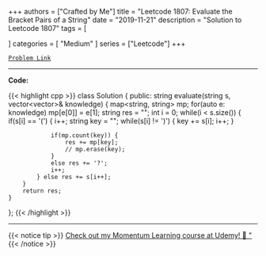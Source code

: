 
+++
authors = ["Crafted by Me"]
title = "Leetcode 1807: Evaluate the Bracket Pairs of a String"
date = "2019-11-21"
description = "Solution to Leetcode 1807"
tags = [
    
]
categories = [
    "Medium"
]
series = ["Leetcode"]
+++



[`Problem Link`](https://leetcode.com/problems/evaluate-the-bracket-pairs-of-a-string/description/)

---

**Code:**

{{< highlight cpp >}}
class Solution {
public:
    string evaluate(string s, vector<vector<string>>& knowledge) {
        map<string, string> mp;
        for(auto e: knowledge)
        mp[e[0]] = e[1];
        string res = "";
        int i = 0;
        while(i < s.size()) {
            if(s[i] == '(') {
                i++;
                string key = "";
                while(s[i] != ')') {
                    key += s[i];
                    i++;
                }

                if(mp.count(key)) {
                    res += mp[key];
                    // mp.erase(key);
                }
                else res += '?';
                i++;
            } else res += s[i++];
        }
        return res;
    }
};
{{< /highlight >}}



---



{{< notice tip >}}
[Check out my Momentum Learning course at Udemy! 🚀 "](https://www.udemy.com/course/blind-75-the-data-structures-and-algorithms-essentials/)
{{< /notice >}}

